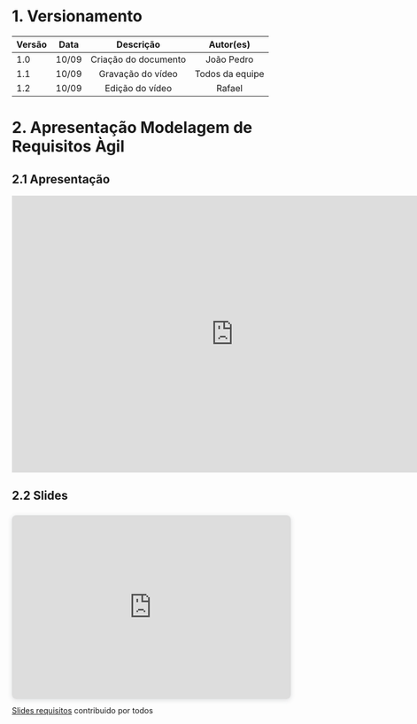 # 1. Versionamento
|Versão|Data|Descrição|Autor(es)|
|------|----|---------|---------|
|1.0|10/09|<center>Criação do documento</center>|<center>João Pedro</center>|
|1.1|10/09|<center>Gravação do vídeo</center>|<center>Todos da equipe</center>|
|1.2|10/09|<center>Edição do vídeo</center>|<center>Rafael</center>|

# 2. Apresentação Modelagem de Requisitos Àgil

## 2.1 Apresentação
<div align="center">
<iframe width="800" height="500" src="https://www.youtube.com/embed/Q6Gpay8I33o" title="YouTube video player" frameborder="0" allow="accelerometer; autoplay; clipboard-write; encrypted-media; gyroscope; picture-in-picture" allowfullscreen></iframe>
</div>

## 2.2 Slides
<div style="position: relative; width: 100%; height: 0; padding-top: 56.2500%;
 padding-bottom: 48px; box-shadow: 0 2px 8px 0 rgba(63,69,81,0.16); margin-top: 1.6em; margin-bottom: 0.9em; overflow: hidden;
 border-radius: 8px; will-change: transform;">
  <iframe loading="lazy" style="position: absolute; width: 100%; height: 100%; top: 0; left: 0; border: none; padding: 0;margin: 0;"
    src="https:&#x2F;&#x2F;www.canva.com&#x2F;design&#x2F;DAEpnfseyac&#x2F;view?embed">
  </iframe>
</div>
<a href="https:&#x2F;&#x2F;www.canva.com&#x2F;design&#x2F;DAEpnfseyac&#x2F;view?utm_content=DAEpnfseyac&amp;utm_campaign=designshare&amp;utm_medium=embeds&amp;utm_source=link" target="_blank" rel="noopener">Slides requisitos</a> contribuido por todos
